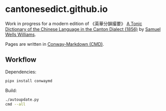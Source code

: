 # cantonesedict.github.io

Work in progress for a modern edition of 《英華分韻撮要》
[A Tonic Dictionary of the Chinese Language in the Canton Dialect (1856)][tonic]
by [Samuel Wells Williams].

Pages are written in [Conway-Markdown (CMD)][cmd].


## Workflow

Dependencies:

```bash
pipx install conwaymd
```

Build:

```bash
./autoupdate.py
cmd --all
```



[tonic]: https://archive.org/details/williams-a-tonic-dictionary-of-the-chinese-language-in-the-canton-dialect-1856/page/n2/mode/1up
[Samuel Wells Williams]: https://en.wikipedia.org/wiki/Samuel_Wells_Williams
[cmd]: https://conwaymd.github.io/
